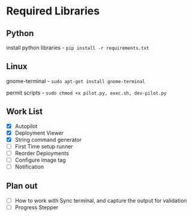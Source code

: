 # Required Libraries

## Python

install python libraries - `pip install -r requirements.txt`

## Linux

gnome-terminal - `sudo apt-get install gnome-terminal`

permit scripts - `sudo chmod +x pilot.py, exec.sh, dev-pilot.py`

## Work List

- [x] Autopilot
- [x] Deployment Viewer
- [x] String command generator
- [ ] First Time setup runner
- [ ] Reorder Deployments
- [ ] Configure image tag
- [ ] Notification

## Plan out

- [ ] How to work with Sync terminal, and capture the output for validation
- [ ] Progress Stepper